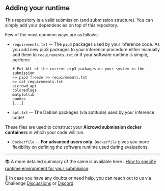 ## Adding your runtime

This repository is a valid submission (and submission structure). 
You can simply add your dependencies on top of this repository.

Few of the most common ways are as follows:

* `requirements.txt` -- The `pip3` packages used by your inference code. As you add new pip3 packages to your inference procedure either manually add them to `requirements.txt` or if your software runtime is simple, perform:
    ```
    # Put ALL of the current pip3 packages on your system in the submission
    >> pip3 freeze >> requirements.txt
    >> cat requirements.txt
    aicrowd_api
    coloredlogs
    matplotlib
    pandas
    [...]
    ```

* `apt.txt` -- The Debian packages (via aptitude) used by your inference code!

These files are used to construct your **AIcrowd submission docker containers** in which your code will run. 

* `Dockerfile` -- **For advanced users only**. `Dockerfile` gives you more flexibility on defining the software runtime used during evaluations. 

----

📚 A more detailed summary of the same is available here : [How to specify runtime environment for your submission](https://discourse.aicrowd.com/t/how-to-specify-runtime-environment-for-your-submission/2274)

👋 In case you have any doubts or need help, you can reach out to us via Challenge [Discussions](https://www.aicrowd.com/challenges/suadd-23-scene-understanding-for-autonomous-drone-delivery/problems/suadd-23-semantic-segmentation/discussion) or [Discord](https://discord.gg/fNRrSvZkry).
